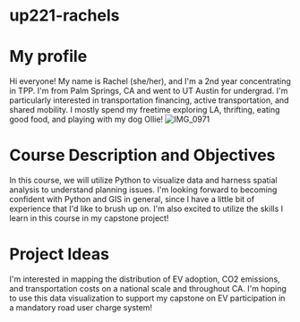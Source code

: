 # up221-rachels
# My profile
Hi everyone! My name is Rachel (she/her), and I'm a 2nd year concentrating in TPP. I'm from Palm Springs, CA and went to UT Austin for undergrad. I'm particularly interested in transportation financing, active transportation, and shared mobility. 
I mostly spend my freetime exploring LA, thrifting, eating good food, and playing with my dog Ollie!
![IMG_0971](https://user-images.githubusercontent.com/122329090/212560711-aab2373a-fba3-47eb-ae66-27b53828657a.jpeg)
# Course Description and Objectives
In this course, we will utilize Python to visualize data and harness spatial analysis to understand planning issues. I'm looking forward to becoming confident with Python and GIS in general, since I have a little bit of experience that I'd like to brush up on. I'm also excited to utilize the skills I learn in this course in my capstone project!
# Project Ideas
I'm interested in mapping the distribution of EV adoption, CO2 emissions, and transportation costs on a national scale and throughout CA. I'm hoping to use this data visualization to support my capstone on EV participation in a mandatory road user charge system!
